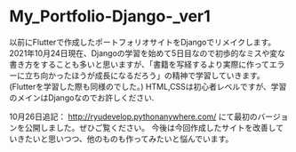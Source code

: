 # My_Portfolio-Django-_ver1

以前にFlutterで作成したポートフォリオサイトをDjangoでリメイクします。
2021年10月24日現在、Djangoの学習を始めて5日目なので初歩的なミスや変な書き方をすることも多いと思いますが、「書籍を写経するより実際に作ってエラーに立ち向かったほうが成長になるだろう」の精神で学習していきます。(Flutterを学習した際も同様のでした。)
HTML,CSSは初心者レベルですが、学習のメインはDjangoなのでお許しください.

10月26日追記：
http://ryudevelop.pythonanywhere.com/
にて最初のバージョンを公開しました。ぜひご覧ください。
今後は今回作成したサイトを改善していきたいと思いつつ、他のものも作ってみたいと悩んでいます。
